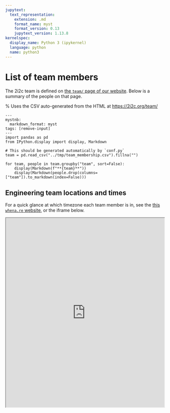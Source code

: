 ```yaml
---
jupytext:
  text_representation:
    extension: .md
    format_name: myst
    format_version: 0.13
    jupytext_version: 1.13.8
kernelspec:
  display_name: Python 3 (ipykernel)
  language: python
  name: python3
---
```


# List of team members

The 2i2c team is defined on [the `team/` page of our website](https://2i2c.org/team/).
Below is a summary of the people on that page.

% Uses the CSV auto-generated from the HTML at https://2i2c.org/team/

```{code-cell}
---
mystnb:
  markdown_format: myst
tags: [remove-input]
---
import pandas as pd
from IPython.display import display, Markdown

# This should be generated automatically by `conf.py`
team = pd.read_csv("../tmp/team_membership.csv").fillna("")

for team, people in team.groupby("team", sort=False):
    display(Markdown(f"**{team}**"))
    display(Markdown(people.drop(columns=["team"]).to_markdown(index=False)))
```

## Engineering team locations and times

For a quick glance at which timezone each team member is in, see the [this `whena.re` website](https://whena.re/2i2c-engineering-team), or the iframe below.

<div class="full-width">
    <iframe style="width: 100%; height: 600px" src="https://whena.re/2i2c-engineering-team" />
</div>
